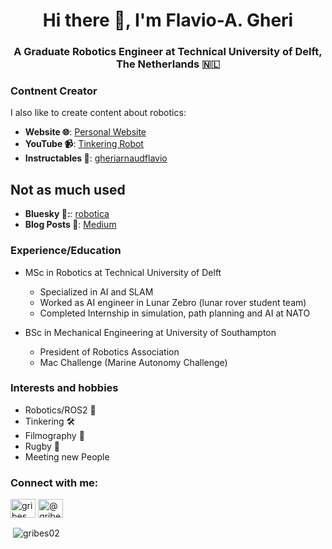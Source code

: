 <!--
**flaviogheri/flaviogheri** is a ✨ _special_ ✨ repository because its `README.md` (this file) appears on your GitHub profile.

Here are some ideas to get you started:

- 🔭 I’m currently working on ...
- 🌱 I’m currently learning ...
- 👯 I’m looking to collaborate on ...
- 🤔 I’m looking for help with ...
- 💬 Ask me about ...
- 📫 How to reach me: ...
- 😄 Pronouns: ...
- ⚡ Fun fact: ...
-->

<h1 align="center">Hi there 👋, I'm Flavio-A. Gheri</h1>
<h3 align="center">A Graduate Robotics Engineer at Technical University of Delft, The Netherlands 🇳🇱</h3>


### Contnent Creator
I also like to create content about robotics:
* **Website 🌐**: [Personal Website](https://flaviogheri.github.io/)
* **YouTube 📹**: [Tinkering Robot](https://youtube.com/@tinkeringrobot)
* **Instructables 🤖**: [gheriarnaudflavio](https://www.instructables.com/member/gheriarnaudflavio)

## Not as much used
* **Bluesky 🦋:**: [robotica](https://bsky.app/profile/robotica.bsky.social)
* **Blog Posts 📄**: [Medium](https://medium.com/@gheriarnaudflavio)

### Experience/Education 
* MSc in Robotics at Technical University of Delft
  * Specialized in AI and SLAM
  * Worked as AI engineer in Lunar Zebro (lunar rover student team)
  * Completed Internship in simulation, path planning and AI at NATO
  
* BSc in Mechanical Engineering at University of Southampton
  * President of Robotics Association
  * Mac Challenge (Marine Autonomy Challenge)

### Interests and hobbies
- Robotics/ROS2 🤖
- Tinkering 🛠️
- Filmography 🎥
- Rugby 🏉
- Meeting new People


<h3 align="left">Connect with me:</h3>
<p align="left">
<a href="https://www.linkedin.com/in/guillem-ribes-espurz/" target="blank"><img align="center" src="https://raw.githubusercontent.com/rahuldkjain/github-profile-readme-generator/master/src/images/icons/Social/linked-in-alt.svg" alt="gribes" height="30" width="40" /></a>
<a href="https://medium.com/@gribes03" target="blank"><img align="center" src="https://raw.githubusercontent.com/rahuldkjain/github-profile-readme-generator/master/src/images/icons/Social/medium.svg" alt="@gribes03" height="30" width="40" /></a>
</p>

<p>&nbsp;<img align="center" src="https://github-readme-stats.vercel.app/api?username=gribes02&show_icons=true&locale=en" alt="gribes02" /></p>
